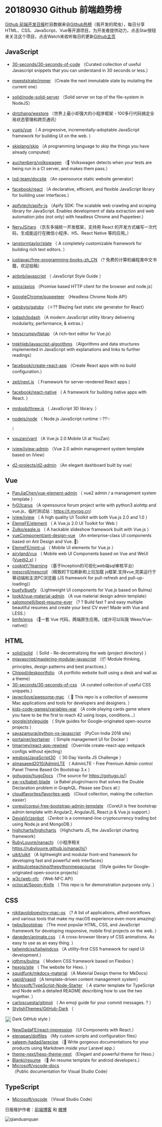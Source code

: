 # 20180930 Github 前端趋势榜

[Github 前端开发日报](http://caibaojian.com/c/news)栏目数据来自[Github热榜](http://news.caibaojian.com/)（我开发的爬虫），每日分享HTML、CSS、JavaScript、Vue等开源项目，为开发者提供动力，点击Star按钮来关注这个项目，点击Watch来收听每日的更新[Github主页](https://github.com/kujian/githubTrending)
## JavaScript

* [30-seconds/30-seconds-of-code](https://github.com/30-seconds/30-seconds-of-code) （Curated collection of useful Javascript snippets that you can understand in 30 seconds or less.）
* [mweststrate/immer](https://github.com/mweststrate/immer) （Create the next immutable state by mutating the current one）
* [solid/node-solid-server](https://github.com/solid/node-solid-server) （Solid server on top of the file-system in NodeJS）
* [dntzhang/westore](https://github.com/dntzhang/westore) （世界上最小却强大的小程序框架 - 100多行代码搞定全局状态管理和跨页通讯）
* [vuejs/vue](https://github.com/vuejs/vue) （
        A progressive, incrementally-adoptable JavaScript framework for building UI on the web.
      ）
* [skiplang/skip](https://github.com/skiplang/skip) （A programming language to skip the things you have already computed）
* [auchenberg/volkswagen](https://github.com/auchenberg/volkswagen) （🙈 Volkswagen detects when your tests are being run in a CI server, and makes them pass.）
* [txd-team/docsite](https://github.com/txd-team/docsite) （An opensource static website generator）
* [facebook/react](https://github.com/facebook/react) （A declarative, efficient, and flexible JavaScript library for building user interfaces.）
* [apifytech/apify-js](https://github.com/apifytech/apify-js) （Apify SDK: The scalable web crawling and scraping library for JavaScript. Enables development of data extraction and web automation jobs (not only) with headless Chrome and Puppeteer.）
* [NervJS/taro](https://github.com/NervJS/taro) （京东多端统一开发框架，支持用 React 的开发方式编写一次代码，生成能运行在微信小程序、H5、React Native 等的应用。）
* [ianstormtaylor/slate](https://github.com/ianstormtaylor/slate) （
        A completely customizable framework for building rich text editors.
      ）
* [justjavac/free-programming-books-zh_CN](https://github.com/justjavac/free-programming-books-zh_CN) （? 免费的计算机编程类中文书籍，欢迎投稿）
* [airbnb/javascript](https://github.com/airbnb/javascript) （
        JavaScript Style Guide
      ）
* [axios/axios](https://github.com/axios/axios) （Promise based HTTP client for the browser and node.js）
* [GoogleChrome/puppeteer](https://github.com/GoogleChrome/puppeteer) （Headless Chrome Node API）
* [gatsbyjs/gatsby](https://github.com/gatsbyjs/gatsby) （⚛️?? Blazing fast static site generator for React）
* [lodash/lodash](https://github.com/lodash/lodash) （A modern JavaScript utility library delivering modularity, performance, &amp; extras.）
* [heyscrumpy/tiptap](https://github.com/heyscrumpy/tiptap) （A rich-text editor for Vue.js）
* [trekhleb/javascript-algorithms](https://github.com/trekhleb/javascript-algorithms) （Algorithms and data structures implemented in JavaScript with explanations and links to further readings）
* [facebook/create-react-app](https://github.com/facebook/create-react-app) （Create React apps with no build configuration.）
* [zeit/next.js](https://github.com/zeit/next.js) （
        Framework for server-rendered React apps
      ）
* [facebook/react-native](https://github.com/facebook/react) （
        A framework for building native apps with React.
      ）
* [mrdoob/three.js](https://github.com/mrdoob/three.js) （
        JavaScript 3D library.
      ）
* [nodejs/node](https://github.com/nodejs/node) （
        Node.js JavaScript runtime ✨??✨

      ）
* [youzan/vant](https://github.com/youzan/vant) （A Vue.js 2.0 Mobile UI at YouZan）
* [iview/iview-admin](https://github.com/iview/iview-admin) （Vue 2.0 admin management system template based on iView）
* [d2-projects/d2-admin](https://github.com/d2-projects/d2-admin) （An elegant dashboard built by vue）

## Vue

* [PanJiaChen/vue-element-admin](https://github.com/PanJiaChen/vue-element-admin) （
        vue2 admin / a management system template
      ）
* [fy0/Icarus](https://github.com/fy0/Icarus) （A opensource forum project write with python3 aiohttp and vue.js，临时测试站：<a href="https://t.myrpg.cn" rel="nofollow">https://t.myrpg.cn</a>）
* [iview/iview](https://github.com/iview/iview) （
        A high quality UI Toolkit with both Vue.js 2.0 and 1.0
      ）
* [ElemeFE/element](https://github.com/ElemeFE/element) （
        A Vue.js 2.0 UI Toolkit for Web
      ）
* [Zulko/eagle.js](https://github.com/Zulko/eagle.js) （
        A hackable slideshow framework built with Vue.js
      ）
* [vueComponent/ant-design-vue](https://github.com/vueComponent/ant-design-vue) （An enterprise-class UI components based on Ant Design and Vue. 🐜）
* [ElemeFE/mint-ui](https://github.com/ElemeFE/mint-ui) （
        Mobile UI elements for Vue.js
      ）
* [airyland/vux](https://github.com/airyland/vux) （
        Mobile web UI Components based on Vue and WeUI (Vue@2.x)
      ）
* [cookieY/Yearning](https://github.com/cookieY/Yearning) （基于Inception的可视化web端sql审核平台）
* [mescroll/mescroll](https://github.com/mescroll/mescroll) （精致的下拉刷新和上拉加载 js框架.支持vue,完美运行于移动端和主流PC浏览器 (JS framework for pull-refresh and pull-up-loading)）
* [buefy/buefy](https://github.com/buefy/buefy) （Lightweight UI components for Vue.js based on Bulma）
* [tookit/vue-material-admin](https://github.com/tookit/vue-material-admin) （A vue material design admin template）
* [salomonelli/best-resume-ever](https://github.com/salomonelli/best-resume-ever) （? ? Build fast ? and easy multiple beautiful resumes and create your best CV ever! Made with Vue and LESS.）
* [bmfe/eros](https://github.com/bmfe/eros) （📱一套 Vue 代码，两端原生应用。(或许可以叫我 Weex/Vue-native)）

## HTML

* [solid/solid](https://github.com/solid/solid) （
        Solid - Re-decentralizing the web (project directory)
      ）
* [mjavascript/mastering-modular-javascript](https://github.com/mjavascript/mastering-modular-javascript) （📦 Module thinking, principles, design patterns and best practices.）
* [Chippd/deskportfolio](https://github.com/Chippd/deskportfolio) （A portfolio website built using a desk and wall as a theme）
* [30-seconds/30-seconds-of-css](https://github.com/30-seconds/30-seconds-of-css) （A curated collection of useful CSS snippets.）
* [jaywcjlove/awesome-mac](https://github.com/jaywcjlove/awesome-mac) （
         This repo is a collection of awesome Mac applications and tools for developers and designers.
      ）
* [kids-code-games/variables-war](https://github.com/kids-code-games/variables-war) （A code playing cards game where you have to be the first to reach 42 using loops, conditions...）
* [google/styleguide](https://github.com/google/styleguide) （
        Style guides for Google-originated open-source projects
      ）
* [sayazamurai/python-vs-javascript](https://github.com/sayazamurai/python-vs-javascript) （PyCon India 2018 site）
* [portainer/portainer](https://github.com/portainer/portainer) （
        Simple management UI for Docker
      ）
* [timarney/react-app-rewired](https://github.com/timarney/react-app-rewired) （Override create-react-app webpack configs without ejecting）
* [wesbos/JavaScript30](https://github.com/wesbos/JavaScript30) （
        30 Day Vanilla JS Challenge
      ）
* [almasaeed2010/AdminLTE](https://github.com/almasaeed2010/AdminLTE) （
        AdminLTE - Free Premium Admin control Panel Theme Based On Bootstrap 3.x
      ）
* [gohugoio/hugoDocs](https://github.com/gohugoio/hugoDocs) （The source for <a href="https://gohugo.io/" rel="nofollow">https://gohugo.io/</a>）
* [sw-yx/babel-blade](https://github.com/sw-yx/babel-blade) （a Babel plugin/macro that solves the Double Declaration problem in GraphQL. Please see Docs at:）
* [cloudfavorites/favorites-web](https://github.com/cloudfavorites/favorites-web) （Cloud collection, making the collection easier）
* [coreui/coreui-free-bootstrap-admin-template](https://github.com/coreui/coreui-free-bootstrap-admin-template) （CoreUI is free bootstrap admin template with Angular2, AngularJS, React.js &amp; Vue.js support.）
* [DeviaVir/zenbot](https://github.com/DeviaVir/zenbot) （Zenbot is a command-line cryptocurrency trading bot using Node.js and MongoDB.）
* [highcharts/highcharts](https://github.com/highcharts/highcharts) （Highcharts JS, the JavaScript charting framework）
* [RubyLouvre/nanachi](https://github.com/RubyLouvre/nanachi) （小程序相关 <a href="https://rubylouvre.github.io/nanachi/" rel="nofollow">https://rubylouvre.github.io/nanachi/</a>）
* [uikit/uikit](https://github.com/uikit/uikit) （A lightweight and modular front-end framework for developing fast and powerful web interfaces）
* [arditsulceteaching/thepythonmegacourse](https://github.com/arditsulceteaching/thepythonmegacourse) （Style guides for Google-originated open-source projects）
* [w3c/web-nfc](https://github.com/w3c/web-nfc) （Web NFC API）
* [octocat/Spoon-Knife](https://github.com/octocat/Spoon-Knife) （
        This repo is for demonstration purposes only.
      ）

## CSS

* [nikitavoloboev/my-mac-os](https://github.com/nikitavoloboev/my-mac-os) （? A list of applications, alfred workflows and various tools that make my macOS experience even more amazing）
* [twbs/bootstrap](https://github.com/twbs/bootstrap) （The most popular HTML, CSS, and JavaScript framework for developing responsive, mobile first projects on the web.
      ）
* [daneden/animate.css](https://github.com/daneden/animate.css) （
        A cross-browser library of CSS animations. As easy to use as an easy thing.
      ）
* [tailwindcss/tailwindcss](https://github.com/tailwindcss/tailwindcss) （A utility-first CSS framework for rapid UI development.）
* [jgthms/bulma](https://github.com/jgthms/bulma) （
        Modern CSS framework based on Flexbox
      ）
* [hexojs/site](https://github.com/hexojs/site) （
        The website for Hexo.
      ）
* [squidfunk/mkdocs-material](https://github.com/squidfunk/mkdocs-material) （A Material Design theme for MkDocs）
* [vapid/vapid](https://github.com/vapid/vapid) （A template-driven content management system）
* [Microsoft/TypeScript-Node-Starter](https://github.com/Microsoft/TypeScript-Node-Starter) （
        A starter template for TypeScript and Node with a detailed README describing how to use the two together.
      ）
* [carloscuesta/gitmoji](https://github.com/carloscuesta/gitmoji) （
        An emoji guide for your commit messages. ? 
      ）
* [StylishThemes/GitHub-Dark](https://github.com/StylishThemes/GitHub-Dark) （
        
<img class="emoji" title=":octocat:" alt=":octocat:" src="https://assets-cdn.github.com/images/icons/emoji/octocat.png" height="20" width="20" align="absmiddle"> Dark GitHub style
      ）
* [NewDadaFE/react-impression](https://github.com/NewDadaFE/react-impression) （UI Components with React.）
* [elenapan/dotfiles](https://github.com/elenapan/dotfiles) （My custom scripts and configuration files）
* [saleem-hadad/larecipe](https://github.com/saleem-hadad/larecipe) （🍪 Write gorgeous documentations for your products using Markdown inside your Laravel app.）
* [theme-next/hexo-theme-next](https://github.com/theme-next/hexo-theme-next) （Elegant and powerful theme for Hexo.）
* [Blankj/resume](https://github.com/Blankj/resume) （🎉 An resume template for android developers.）
* [Microsoft/vscode-docs](https://github.com/Microsoft/vscode-docs) （Public documentation for Visual Studio Code）

## TypeScript

* [Microsoft/vscode](https://github.com/Microsoft/vscode) （Visual Studio Code）


日报维护作者：[前端博客](http://caibaojian.com/) 和 [微博](http://caibaojian.com/go/weibo)

![qianduanquan](https://user-images.githubusercontent.com/3055447/38468989-651132ac-3b80-11e8-8e6b-15122322a9d7.png)